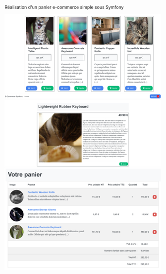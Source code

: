 Réalisation d'un panier e-commerce simple sous Symfony

![e-commerce 1png](https://raw.githubusercontent.com/LesageD/e-commerce-symfony/master/e-commerce/1.png)
![e-commerce 2png](https://raw.githubusercontent.com/LesageD/e-commerce-symfony/master/e-commerce/2.png)
![e-commerce 3png](https://raw.githubusercontent.com/LesageD/e-commerce-symfony/master/e-commerce/3.png)

